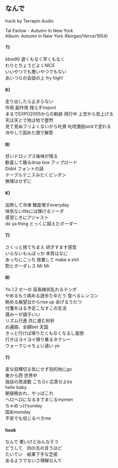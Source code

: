## なんで  
track by Terrapin Audio

Tal Farlow - Autumn In New York  
Album: Autumn In New York (Norgan/Verve/1954)  

#### T)  
bbm90 遅くもなく早くもなく  
わりとちょうどよくNICE  
いいやつでも悪いやつでもない  
あいつらの会話の上 fry high!  

#### K)  
走り出したら止まらない  
作用 副作用 残らずimport  
まるでEXPO2005からの軌跡 飛行中 上空から見上げる  
天は天とで地は地で歴然  
見て見ぬフリよくないから叱責 叱咤激励sickで塗れる  
冷やして固めた頭で解答  

#### B)  
甘いドロップス後味が残る  
歓喜して踊るdrop box アップロード  
Didot  フォントの話  
テーブルテニスみたくピンポン  
無理はせずに  

#### K)  
加熱して冷凍 糖度増すeveryday  
味気ないlifeには弾けるソーダ  
感覚じきにアジャスト  
do ya thing とっくに超えたボーダー  

#### T)  
さくっと捨てちまえ 研ぎすます感覚  
いらないもんばっか 本質はなに  
あっちにこっち 放置して make a shit  
割とボーダレス Mr Mr  

#### B)  
Yo 1.2 せーの 延長線状乱れるテンポ  
やめるもう病める遊歩たゆたう 食べるレンコン  
眺める展望台からrise up あげるうだつ  
付箋をはる予定こなすこの生活  
寝みーが調子いい  
リズム行進 共に進む秒針  
お遍路、全額bet 天国  
きっと行けば帰りたくもなくなるし面倒  
行きはヨイヨイ帰り乗るタクシー  
ウォークじゃちょい遠い yo  

#### T)  
変な奴横切る気にせず目的地にgo  
東から西 世界中  
独自の周波数 こちらc 応答せよbs  
hello baby   
朝昼晩おれ、やっぱこれ  
ヘロヘロになるまでまじるmymen  
ちゃめっけsunday  
固めmonday  
不安でも信じるべきme  

#### hook  
なんで 悪いけどみんなそう  
どうして　四の五の言うほど  
たいてい　結果下手な芝居  
あるようでないさ理解なんて  